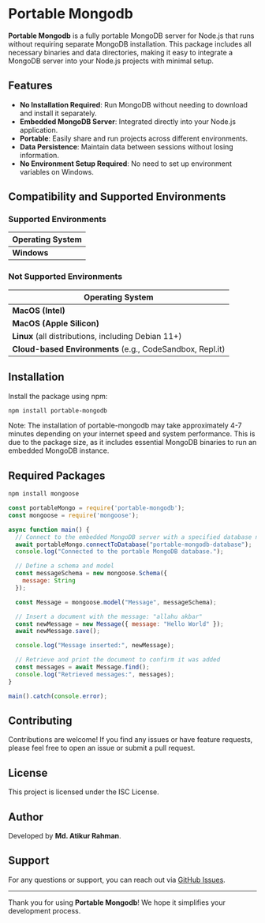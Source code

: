 # Portable Mongodb

**Portable Mongodb** is a fully portable MongoDB server for Node.js that runs without requiring separate MongoDB installation. This package includes all necessary binaries and data directories, making it easy to integrate a MongoDB server into your Node.js projects with minimal setup.

## Features

- **No Installation Required**: Run MongoDB without needing to download and install it separately.
- **Embedded MongoDB Server**: Integrated directly into your Node.js application.
- **Portable**: Easily share and run projects across different environments.
- **Data Persistence**: Maintain data between sessions without losing information.
- **No Environment Setup Required**: No need to set up environment variables on Windows.

## Compatibility and Supported Environments

### Supported Environments

| Operating System           |
|----------------------------|
| **Windows**                |

### Not Supported Environments

| Operating System                    |
|-------------------------------------|
| **MacOS (Intel)**                   |
| **MacOS (Apple Silicon)**           |
| **Linux** (all distributions, including Debian 11+) |
| **Cloud-based Environments** (e.g., CodeSandbox, Repl.it) |

## Installation

Install the package using npm:

```bash
npm install portable-mongodb

```
Note: The installation of portable-mongodb may take approximately 4-7 minutes depending on your internet speed and system performance. This is due to the package size, as it includes essential MongoDB binaries to run an embedded MongoDB instance.

## Required Packages


```bash
npm install mongoose

```


```js
const portableMongo = require('portable-mongodb');
const mongoose = require('mongoose');

async function main() {
  // Connect to the embedded MongoDB server with a specified database name
  await portableMongo.connectToDatabase("portable-mongodb-database");
  console.log("Connected to the portable MongoDB database.");

  // Define a schema and model
  const messageSchema = new mongoose.Schema({
    message: String
  });

  const Message = mongoose.model("Message", messageSchema);

  // Insert a document with the message: "allahu akbar"
  const newMessage = new Message({ message: "Hello World" });
  await newMessage.save();

  console.log("Message inserted:", newMessage);

  // Retrieve and print the document to confirm it was added
  const messages = await Message.find();
  console.log("Retrieved messages:", messages);
}

main().catch(console.error);

```

## Contributing

Contributions are welcome! If you find any issues or have feature requests, please feel free to open an issue or submit a pull request.

## License

This project is licensed under the ISC License.

## Author

Developed by **Md. Atikur Rahman**.

## Support

For any questions or support, you can reach out via [GitHub Issues](https://github.com/MohammadAtikurRahman/portable-mongodb/issues).

---

Thank you for using **Portable Mongodb**! We hope it simplifies your development process.
